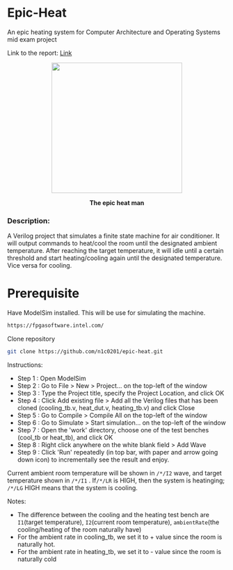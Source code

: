 # Epic-Heat
An epic heating system for Computer Architecture and Operating Systems mid exam project

Link to the report: [Link](https://www.overleaf.com/read/spkjdjjtztmz)

<p align="center">
   <img width="300" height="300" src="https://user-images.githubusercontent.com/56817655/115108349-32250900-9f9a-11eb-93d3-794afd30ad1d.jpg">
</p>
<p align="center"><strong>The epic heat man</strong></p>

### Description:

A Verilog project that simulates a finite state machine for air conditioner. It will output commands to heat/cool the room until the designated ambient temperature. After reaching the target temperature, it will idle until a certain threshold and start heating/cooling again until the designated temperature. Vice versa for cooling.



# Prerequisite
Have ModelSim installed.
This will be use for simulating the machine.

```bash
https://fpgasoftware.intel.com/
```

Clone repository 
```bash
git clone https://github.com/n1c0201/epic-heat.git
```

Instructions:

- Step 1 : Open ModelSim
- Step 2 : Go to File > New > Project... on the top-left of the window
- Step 3 : Type the Project title, specify the Project Location, and click OK
- Step 4 : Click Add existing file > Add all the Verilog files that has been cloned (cooling_tb.v, heat_dut.v, heating_tb.v) and click Close
- Step 5 : Go to Compile > Compile All on the top-left of the window
- Step 6 : Go to Simulate > Start simulation... on the top-left of the window
- Step 7 : Open the 'work' directory, choose one of the test benches (cool_tb or heat_tb), and click OK
- Step 8 : Right click anywhere on the white blank field > Add Wave
- Step 9 : Click 'Run' repeatedly (in top bar, with paper and arrow going down icon) to incrementally see the result and enjoy.

Current ambient room temperature will be shown in `/*/I2` wave, and target temperature shown in `/*/I1` . If`/*/LR` is HIGH, then the system is heatinging; `/*/LG` HIGH means that the system is cooling.


Notes:

- The difference between the cooling and the heating test bench are `I1`(target temperature), `I2`(current room temperature), `ambientRate`(the cooling/heating of the room naturally have)
- For the ambient rate in cooling_tb, we set it to + value since the room is naturally hot. 
- For the ambient rate in heating_tb, we set it to - value since the room is naturally cold 






